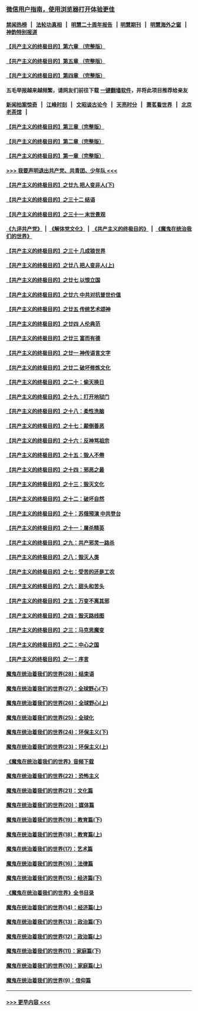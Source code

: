 ### [微信用户指南，使用浏览器打开体验更佳](https://github.com/gfw-breaker/banned-news1/blob/master/indexes/wechat-guide.md?t=0)
#### [禁闻热榜](热点新闻.md?t=0)  &nbsp;&nbsp;|&nbsp;&nbsp; [法轮功真相](https://github.com/gfw-breaker/truth/blob/master/README.md?t=0) &nbsp;&nbsp;|&nbsp;&nbsp; [明慧二十周年报告](https://github.com/gfw-breaker/mh-reports/blob/master/README.md?t=0) &nbsp;&nbsp;|&nbsp;&nbsp;[明慧期刊](https://github.com/gfw-breaker/mh-qikan) &nbsp;&nbsp;|&nbsp;&nbsp; [明慧海外之窗](https://github.com/gfw-breaker/mh-news/blob/master/README.md?t=0) &nbsp;&nbsp;|&nbsp;&nbsp; [神韵特别报道](https://github.com/gfw-breaker/mh-news/blob/master/shenyun.md?t=0)
#### [【共产主义的终极目的】第六章 （完整版）](../pages/nsc422/n11428913.md?t=02040711) 
#### [【共产主义的终极目的】第五章 （完整版）](../pages/nsc422/n11428912.md?t=02040711) 
#### [【共产主义的终极目的】第四章 （完整版）](../pages/nsc422/n11428907.md?t=02040711) 
#### 五毛举报越来越频繁，请网友们前往下载 [一键翻墙软件](https://github.com/gfw-breaker/ssr-accounts)，并将此项目推荐给亲友
#### [新闻拍案惊奇](https://github.com/gfw-breaker/banned-news1/blob/master/pages/link4.md) &nbsp;&nbsp;|&nbsp;&nbsp; [江峰时刻](https://github.com/gfw-breaker/banned-news1/blob/master/pages/link4.md) &nbsp;&nbsp;|&nbsp;&nbsp; [文昭谈古论今](https://github.com/gfw-breaker/banned-news1/blob/master/pages/link4.md) &nbsp;&nbsp;|&nbsp;&nbsp; [天亮时分](https://github.com/gfw-breaker/banned-news1/blob/master/pages/link4.md) &nbsp;&nbsp;|&nbsp;&nbsp; [萧茗看世界](https://github.com/gfw-breaker/banned-news1/blob/master/pages/link4.md) &nbsp;&nbsp;|&nbsp;&nbsp; [北京老茶馆](https://github.com/gfw-breaker/banned-news1/blob/master/pages/link4.md) &nbsp;&nbsp;|&nbsp;&nbsp; 
#### [【共产主义的终极目的】第三章（完整版）](../pages/nsc422/n11428848.md?t=02040711) 
#### [【共产主义的终极目的】第二章（完整版）](../pages/nsc422/n11428831.md?t=02040711) 
#### [【共产主义的终极目的】第一章（完整版）](../pages/nsc422/n11417651.md?t=02040711) 
#### [>>> 我要声明退出共产党、共青团、少年队 <<<](https://github.com/begood0513/goodnews/blob/master/quit/letter.md) 
#### [【共产主义的终极目的】之廿九 把人变非人(下)](../pages/nsc422/n11344140.md?t=02040711) 
#### [【共产主义的终极目的】之三十二 结语](../pages/nsc422/n11360535.md?t=02040711) 
#### [【共产主义的终极目的】之三十一 末世景观](../pages/nsc422/n11351129.md?t=02040711) 
#### [《九评共产党》](https://github.com/begood0513/9ping.md/blob/master/README.md) &nbsp;|&nbsp; [《解体党文化》](../../../../jtdwh.md/blob/master/README.md)  &nbsp;|&nbsp; [《共产主义的终极目的》](../../../../gczydzjmd.md/blob/master/README.md) &nbsp;|&nbsp; [《魔鬼在统治我们的世界》](../../../../mgztzwmdsj.md/blob/master/README.md) 
#### [【共产主义的终极目的】之三十 几成狼世界](../pages/nsc422/n11348280.md?t=02040711) 
#### [【共产主义的终极目的】之廿八 把人变非人(上)](../pages/nsc422/n11340492.md?t=02040711) 
#### [【共产主义的终极目的】之廿七 以恨立国](../pages/nsc422/n11336944.md?t=02040711) 
#### [【共产主义的终极目的】之廿六 中共对抗普世价值](../pages/nsc422/n11324785.md?t=02040711) 
#### [【共产主义的终极目的】之廿五 传统艺术颂神](../pages/nsc422/n11296396.md?t=02040711) 
#### [【共产主义的终极目的】之廿四 人伦典范](../pages/nsc422/n11296397.md?t=02040711) 
#### [【共产主义的终极目的】之廿三 富而有德](../pages/nsc422/n11283598.md?t=02040711) 
#### [【共产主义的终极目的】之廿一 神传语言文字](../pages/nsc422/n11263265.md?t=02040711) 
#### [【共产主义的终极目的】之廿二 破坏修炼文化](../pages/nsc422/n11245728.md?t=02040711) 
#### [【共产主义的终极目的】之二十：偷天换日](../pages/nsc422/n11238846.md?t=02040711) 
#### [【共产主义的终极目的】之十九：打开地狱门](../pages/nsc422/n11206376.md?t=02040711) 
#### [【共产主义的终极目的】之十八：柔性洗脑](../pages/nsc422/n11199994.md?t=02040711) 
#### [【共产主义的终极目的】之十七：颠倒善恶](../pages/nsc422/n11179782.md?t=02040711) 
#### [【共产主义的终极目的】之十六：反神骂祖宗](../pages/nsc422/n11166798.md?t=02040711) 
#### [【共产主义的终极目的】之十五：毁人不倦](../pages/nsc422/n11166792.md?t=02040711) 
#### [【共产主义的终极目的】之十四：邪恶之最](../pages/nsc422/n11150249.md?t=02040711) 
#### [【共产主义的终极目的】之十三：毁灭文化](../pages/nsc422/n11135227.md?t=02040711) 
#### [【共产主义的终极目的】之十二：破坏自然](../pages/nsc422/n11135214.md?t=02040711) 
#### [【共产主义的终极目的】之十：苏俄预演 中共登台](../pages/nsc422/n11118424.md?t=02040711) 
#### [【共产主义的终极目的】之十一：屠杀精英](../pages/nsc422/n11118442.md?t=02040711) 
#### [【共产主义的终极目的】之九：共产邪灵一路杀](../pages/nsc422/n11114139.md?t=02040711) 
#### [【共产主义的终极目的】之八：毁灭人类](../pages/nsc422/n11108503.md?t=02040711) 
#### [【共产主义的终极目的】之七：受苦的还是工农](../pages/nsc422/n11101809.md?t=02040711) 
#### [【共产主义的终极目的】之六：甜头和苦头](../pages/nsc422/n11096971.md?t=02040711) 
#### [【共产主义的终极目的】之五：万变不离其邪](../pages/nsc422/n11091285.md?t=02040711) 
#### [【共产主义的终极目的】之四：毁灭路线图](../pages/nsc422/n11086284.md?t=02040711) 
#### [【共产主义的终极目的】之三：马克思魔变](../pages/nsc422/n11061941.md?t=02040711) 
#### [【共产主义的终极目的】之二：中心之国](../pages/nsc422/n11047728.md?t=02040711) 
#### [【共产主义的终极目的】之一：序言](../pages/nsc422/n11086077.md?t=02040711) 
#### [魔鬼在统治着我们的世界(28)：结束语](../pages/nsc422/n10936246.md?t=02040711) 
#### [魔鬼在统治着我们的世界(27)：全球野心(下)](../pages/nsc422/n10928319.md?t=02040711) 
#### [魔鬼在统治着我们的世界(26)：全球野心(上)](../pages/nsc422/n10900318.md?t=02040711) 
#### [魔鬼在统治着我们的世界(25)：全球化](../pages/nsc422/n10788205.md?t=02040711) 
#### [魔鬼在统治着我们的世界(24)：环保主义(下)](../pages/nsc422/n10695307.md?t=02040711) 
#### [魔鬼在统治着我们的世界(23)：环保主义(上)](../pages/nsc422/n10688613.md?t=02040711) 
#### [《魔鬼在统治着我们的世界》音频下载](../pages/nsc422/n10635553.md?t=02040711) 
#### [魔鬼在统治着我们的世界(22)：恐怖主义](../pages/nsc422/n10614727.md?t=02040711) 
#### [魔鬼在统治着我们的世界(21)：文化篇](../pages/nsc422/n10597706.md?t=02040711) 
#### [魔鬼在统治着我们的世界(20)：媒体篇](../pages/nsc422/n10586579.md?t=02040711) 
#### [魔鬼在统治着我们的世界(19)：教育篇(下)](../pages/nsc422/n10564808.md?t=02040711) 
#### [魔鬼在统治着我们的世界(18)：教育篇(上)](../pages/nsc422/n10526970.md?t=02040711) 
#### [魔鬼在统治着我们的世界(17)：艺术篇](../pages/nsc422/n10499093.md?t=02040711) 
#### [魔鬼在统治着我们的世界(16)：法律篇](../pages/nsc422/n10485969.md?t=02040711) 
#### [魔鬼在统治着我们的世界(15)：经济篇(下)](../pages/nsc422/n10469975.md?t=02040711) 
#### [《魔鬼在统治着我们的世界》全书目录](../pages/nsc422/n10464261.md?t=02040711) 
#### [魔鬼在统治着我们的世界(14)：经济篇(上)](../pages/nsc422/n10457370.md?t=02040711) 
#### [魔鬼在统治着我们的世界(13)：政治篇(下)](../pages/nsc422/n10448270.md?t=02040711) 
#### [魔鬼在统治着我们的世界(12)：政治篇(上)](../pages/nsc422/n10444576.md?t=02040711) 
#### [魔鬼在统治着我们的世界(11)：家庭篇(下)](../pages/nsc422/n10440961.md?t=02040711) 
#### [魔鬼在统治着我们的世界(10)：家庭篇(上)](../pages/nsc422/n10435448.md?t=02040711) 
#### [魔鬼在统治着我们的世界(9)：信仰篇](../pages/nsc422/n10432159.md?t=02040711) 

----
#### [ >>> 更早内容 <<< ](../indexes/nsc422-earlier.md)
